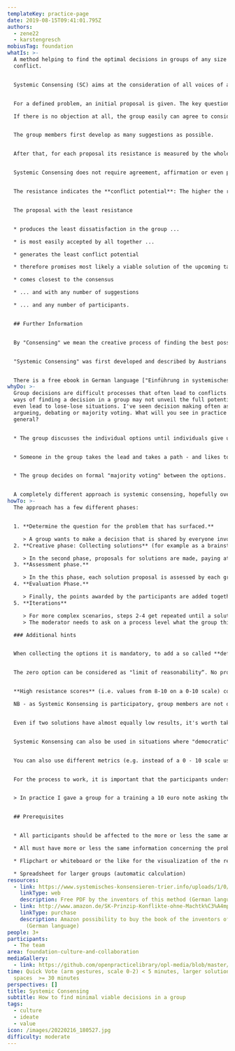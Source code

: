 ```yaml
---
templateKey: practice-page
date: 2019-08-15T09:41:01.795Z
authors:
  - zene22
  - karstengresch
mobiusTag: foundation
whatIs: >-
  A method helping to find the optimal decisions in groups of any size without
  conflict. 


  Systemic Consensing (SC) aims at the consideration of all voices of a group, including those of the reserved or silent group members. Focus are the objections of group members ("resistance") instead of their enthusiasm.


  For a defined problem, an initial proposal is given. The key question here is: "Are there any objections?". In small

  If there is no objection at all, the group easily can agree to consider the proposal as accepted. 


  The group members first develop as many suggestions as possible. 


  After that, for each proposal its resistance is measured by the whole group. The proposals are sorted according to the resistance measurements. 


  Systemic Consensing does not require agreement, affirmation or even preference. **Consensus is reached by choosing the proposal with the least resistance.**


  The resistance indicates the **conflict potential**: The higher the resistance against a proposal, the higher the likeliness that it doesn't get support and might even fail.


  The proposal with the least resistance


  * produces the least dissatisfaction in the group ...

  * is most easily accepted by all together ...

  * generates the least conflict potential

  * therefore promises most likely a viable solution of the upcoming task/problem

  * comes closest to the consensus

  * ... and with any number of suggestions

  * ... and any number of participants.


  ## Further Information


  By "Consensing" we mean the creative process of finding the best possible approximation of consensus, that is, the greatest possible agreement among people. "Systemic" we call the process described here, because it systemically leads to a constructive and cooperative behavior of all parties without being dependent on their goodwill or other qualities.


  "Systemic Consensing" was first developed and described by Austrians Visotschnig and Schrotta, they published 2005 a book (["Das SK Prinzip - Wie man Konflikte ohne Machtkämpfe löst"](http://www.amazon.de/SK-Prinzip-Konflikte-ohne-Machtk%C3%A4mpfe-l%C3%B6st/dp/3800070960/ref=sr_1_1?s=books&ie=UTF8&qid=1291638226&sr=1-1)) about this way of decision finding.


  There is a free ebook in German language ["Einführung in systemisches Konsensieren"](http://www.sk-prinzip.eu/wp-content/uploads/2017/05/Einführung-in-systemisches-Konsensieren.pdf).
whyDo: >-
  Group decisions are difficult processes that often lead to conflicts. Standard
  ways of finding a decision in a group may not unveil the full potential or
  even lead to lose-lose situations. I've seen decision making often as
  argueing, debating or majority voting. What will you see in practice in
  general?


  * The group discusses the individual options until individuals give up in frustration and ultimately the solution is decided by the toughest people. For the group, this process is often very frustrating and contributes to a poor image of group decisions. The willingness to engage in discussion in the future is decreasing. This means **Consensus by fatigue and is sort of decision by resignation**.


  * Someone in the group takes the lead and takes a path - and likes to do it with his fist on the table. While this solution means that ultimately one person dominates the entire group, many may be happy that someone saves them from the endless discussions. You can call this **the boss decides**.


  * The group decides on formal "majority voting" between the options. At the same time, valuable concerns may not be heard. **Though this method of decision finding is formally legitimated by the group there is the danger that the possible potential is not exhausted.**


  A completely different approach is systemic consensing, hopefully overcoming the drawbacks by a creative process.
howTo: >-
  The approach has a few different phases:


  1. **Determine the question for the problem that has surfaced.**

     > A group wants to make a decision that is shared by everyone involved. The group develops a question that can not be answered with yes or no. But it may also be that the question is already in the room and only needs to be formulated.
  2. **Creative phase: Collecting solutions** (for example as a brainstorming).

     > In the second phase, proposals for solutions are made, paying attention to creativity and diversity. All ideas and wishes may be brought forward and stand side by side on an equal footing. The proposed solutions are not commented and discussed in this phase. It's common to use an existing proposal and modify it just a bit.
  3. **Assessment phase.** 

     > In the this phase, each solution proposal is assessed by each group member with so-called "resistance points" (R-points). Zero points means "no resistance" or "I can support this solution". The highest score to be awarded is ten and means "strong resistance" or "I strongly disagree with this proposal". The rating is recorded on a matrix.
  4. **Evaluation Phase.** 

     > Finally, the points awarded by the participants are added together for each proposed solution. The lowest score solution has the least resistance in the group and is therefore closest to consensus.
  5. **Iterations**

     > For more complex scenarios, steps 2-4 get repeated until a solution has been found that has a reasonably low resistance score.
     > The moderator needs to ask on a process level what the group thinks should be done with the results and then iterate.

  ### Additional hints


  When collecting the options it is mandatory, to add a so called **default option** which is context specific. It is normally phrased as "leave everything as it is", "let's decide next time", ... 


  The zero option can be considered as "limit of reasonability“. No proposal has a chance of being accepted by the group, if the rank of the zero option is lower than all others as it meant a deterioration for the group.


  **High resistance scores** (i.e. values from 8-10 on a 0-10 scale) contain the largest potential to find an optimal solution and thus should be heard. One can ask what the participant needs, so that their resistance is reduced. Often solutions are found here that lower the resistance.

  NB - as Systemic Konsensing is participatory, group members are not obliged to explain their resistance. On the other hand, a high resistance score does not mean a "veto". This assures that the decision finding process could be blocked by people following "tactical" voting strategies.


  Even if two solutions have almost equally low results, it's worth taking a closer look. Maybe one of the solutions was pushed from the outside and the other in the group. Then one could reconcile these two solutions again.


  S﻿ystemic Konsensing can also be used in situations where "democratic" voting is needed (i.e. the sum of votes counts): If you prepare the solution with Systemic Konsensing, the solution found should gain a large number of (pro-)votes.


  You can also use different metrics (e.g. instead of a 0 - 10 scale use a "quick vote" with three options 0 = no resistance, 1 = I have doubts, 2 = I feel resistance, indicated by hand/arm gestures).


  For the process to work, it is important that the participants understand it well. This can be achieved by a test run with a simple question.


  > In practice I gave a group for a training a 10 euro note asking them how to spend that money - and drive their decision with systemic concensing. I think the surprise ( - are you honest? You really give us that money? - ) helped to put the group members in a state where they could discuss the question unbiased. This also showed how unrealistic power options by a specific participant ( - give the money to me - ) are handled. 


  ## Prerequisites


  * All participants should be affected to the more or less the same amount

  * All must have more or less the same information concerning the problem

  * Flipchart or whiteboard or the like for the visualization of the results

  * Spreadsheet for larger groups (automatic calculation)
resources:
  - link: https://www.systemisches-konsensieren-trier.info/uploads/1/0/4/2/104259489/erich_und_volker_visotschnig_-_einf%C3%BChrung_in_systemisches_konsensieren.pdf
    linkType: web
    description: Free PDF by the inventors of this method (German language)
  - link: http://www.amazon.de/SK-Prinzip-Konflikte-ohne-Machtk%C3%A4mpfe-l%C3%B6st/dp/3800070960/ref=sr_1_1?s=books&ie=UTF8&qid=1291638226&sr=1-1
    linkType: purchase
    description: Amazon possibility to buy the book of the inventors of this method
      (German language)
people: 3+
participants:
  - The team
area: foundation-culture-and-collaboration
mediaGallery:
  - link: https://github.com/openpracticelibrary/opl-media/blob/master/images/Systemic%20Consensus%202.jpg?raw=true
time: Quick Vote (arm gestures, scale 0-2) < 5 minutes, larger solution
  spaces  >= 30 minutes
perspectives: []
title: Systemic Consensing
subtitle: How to find minimal viable decisions in a group
tags:
  - culture
  - ideate
  - value
icon: /images/20220216_180527.jpg
difficulty: moderate
---
```

